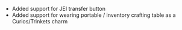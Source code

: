- Added support for JEI transfer button
- Added support for wearing portable / inventory crafting table as a Curios/Trinkets charm